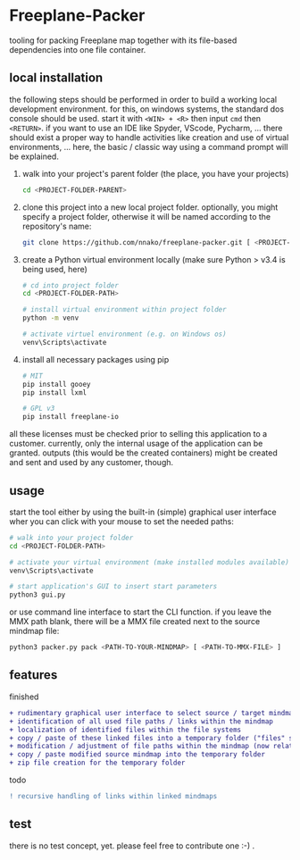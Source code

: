 # Freeplane-Packer

tooling for packing Freeplane map together with its file-based dependencies
into one file container.

## local installation

the following steps should be performed in order to build a working local
development environment. for this, on windows systems, the standard dos console
should be used. start it with `<WIN> + <R>` then input `cmd` then `<RETURN>`.
if you want to use an IDE like Spyder, VScode, Pycharm, ... there should exist
a proper way to handle activities like creation and use of virtual
environments, ... here, the basic / classic way using a command prompt will be
explained.

1. walk into your project's parent folder (the place, you have your projects)
   ```bash
   cd <PROJECT-FOLDER-PARENT>
   ```

2. clone this project into a new local project folder. optionally, you might
   specify a project folder, otherwise it will be named according to the
   repository's name:
   ```bash
   git clone https://github.com/nnako/freeplane-packer.git [ <PROJECT-FOLDER-PATH> ]
   ```

3. create a Python virtual environment locally (make sure Python > v3.4 is being used, here)
   ```bash
   # cd into project folder
   cd <PROJECT-FOLDER-PATH>
   
   # install virtual environment within project folder
   python -m venv
   
   # activate virtuel environment (e.g. on Windows os)
   venv\Scripts\activate
   ```

4. install all necessary packages using pip
   ```bash
   # MIT
   pip install gooey
   pip install lxml

   # GPL v3
   pip install freeplane-io
   ```

all these licenses must be checked prior to selling this application to a
customer. currently, only the internal usage of the application can be granted.
outputs (this would be the created containers) might be created and sent and
used by any customer, though.

## usage

start the tool either by using the built-in (simple) graphical user interface
wher you can click with your mouse to set the needed paths:

```bash
# walk into your project folder
cd <PROJECT-FOLDER-PATH>

# activate your virtual environment (make installed modules available)
venv\Scripts\activate

# start application's GUI to insert start parameters
python3 gui.py
```

or use command line interface to start the CLI function. if you leave the MMX
path blank, there will be a MMX file created next to the source mindmap file:

```bash
python3 packer.py pack <PATH-TO-YOUR-MINDMAP> [ <PATH-TO-MMX-FILE> ]
```

## features

finished

```diff
+ rudimentary graphical user interface to select source / target mindmaps
+ identification of all used file paths / links within the mindmap
+ localization of identified files within the file systems
+ copy / paste of these linked files into a temporary folder ("files" subfolder)
+ modification / adjustment of file paths within the mindmap (now relative)
+ copy / paste modified source mindmap into the temporary folder
+ zip file creation for the temporary folder
```

todo

```diff
! recursive handling of links within linked mindmaps
```

## test

there is no test concept, yet. please feel free to contribute one :-) .

